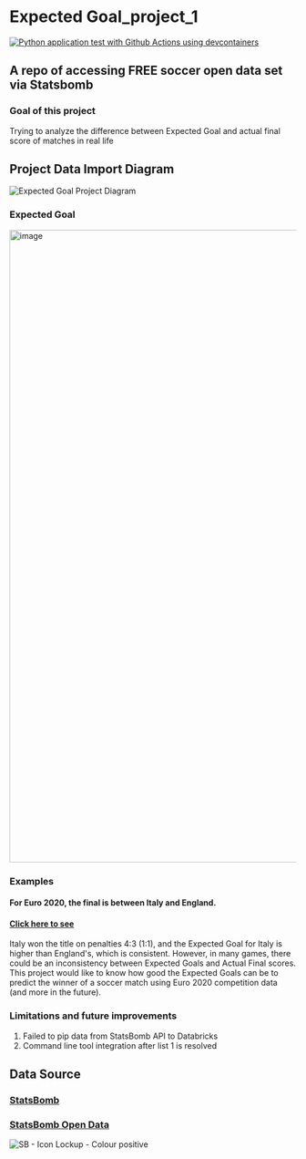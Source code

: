 # Expected Goal_project_1
[![Python application test with Github Actions using devcontainers](https://github.com/nogibjj/DY_databricks_project_1/actions/workflows/main.yml/badge.svg)](https://github.com/nogibjj/DY_databricks_project_1/actions/workflows/main.yml)


## A repo of accessing FREE soccer open data set via Statsbomb

### Goal of this project
Trying to analyze the difference between Expected Goal and actual final score of matches in real life 


## Project Data Import Diagram

![Expected Goal Project Diagram](https://user-images.githubusercontent.com/81750079/190938809-5bf2dc78-d917-4b43-87a5-7f3bed2727e0.jpg)


### Expected Goal
<img width="1110" alt="image" src="https://user-images.githubusercontent.com/81750079/190937944-e00b91b8-898d-47e9-800e-95c5ebbf3a77.png">


### Examples

#### For Euro 2020, the final is between Italy and England.

#### [Click here to see](https://github.com/nogibjj/DY_Expected_Goal_project_1/blob/main/test.ipynb)

Italy won the title on penalties 4:3 (1:1), and the Expected Goal for Italy is higher than England's, which is consistent.
However, in many games, there could be an inconsistency between Expected Goals and Actual Final scores.
This project would like to know how good the Expected Goals can be to predict the winner of a soccer match using Euro 2020 competition data (and more in the future).


### Limitations and future improvements

1. Failed to pip data from StatsBomb API to Databricks
1. Command line tool integration after list 1 is resolved


## Data Source

### [StatsBomb](https://statsbomb.com/)

### [StatsBomb Open Data](https://github.com/statsbomb/open-data)

![SB - Icon Lockup - Colour positive](https://user-images.githubusercontent.com/81750079/190938168-745a6fa0-321c-4952-af9a-1975cbffe3a1.png)
